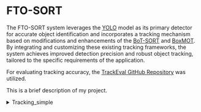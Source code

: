 # FTO-SORT

The FTO-SORT system leverages the [YOLO](https://github.com/ultralytics/ultralytics) model as its primary detector for accurate object identification and incorporates a tracking mechanism based on modifications and enhancements of the [BoT-SORT](https://arxiv.org/pdf/2206.14651) and [BoxMOT](https://github.com/mikel-brostrom/boxmot/tree/master?tab=readme-ov-file). By integrating and customizing these existing tracking frameworks, the system achieves improved detection precision and robust object tracking, tailored to the specific requirements of the application.

For evaluating tracking accuracy, the [TrackEval GitHub Repository](https://github.com/JonathonLuiten/TrackEval) was utilized.

This is a brief description of my project.



<details>
  <summary>Tracking_simple</summary>

  - **Step 1:** download detection_txt ""
  - **Step 2:**
  ```bash
  python track_txt.py --tracking-model FTOSORT
  - **Step 3:** ```bash
  - python scripts/run_mot_challenge.py --BENCHMARK jochiwon --SPLIT_TO_EVAL 2M30S

  You can provide more detailed information here and even include images, links, or code examples.

</details>

<details>
  <summary>Tracking_txt</summary>

  ## Tracking Details

  Here are the details about the tracking part of the project:

  - **Step 1:** Explanation of step 1
  - **Step 2:** Explanation of step 2
  - **Step 3:** Explanation of step 3

  You can provide more detailed information here and even include images, links, or code examples.

</details>
